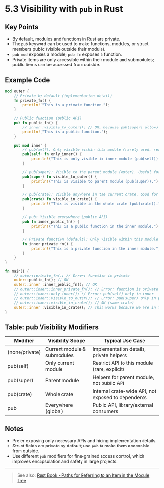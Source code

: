 # 5.3 Visibility with `pub` in Rust

## Key Points

- By default, modules and functions in Rust are private.
- The `pub` keyword can be used to make functions, modules, or struct members public (visible outside their module).
- `pub mod` exposes a module; `pub fn` exposes a function.
- Private items are only accessible within their module and submodules; public items can be accessed from outside.

## Example Code

```rust
mod outer {
    // Private by default (implementation detail)
    fn private_fn() {
        println!("This is a private function.");
    }

    // Public function (public API)
    pub fn public_fn() {
        // inner::visible_to_outer(); // OK, because pub(super) allows parent module access
        println!("This is a public function.");
    }

    pub mod inner {
        // pub(self): Only visible within this module (rarely used; restricts API to inner module only)
        pub(self) fn only_inner() {
            println!("This is only visible in inner module (pub(self)).");
        }

        // pub(super): Visible to the parent module (outer). Useful for helpers only needed by the parent.
        pub(super) fn visible_to_outer() {
            println!("This is visible to parent module (pub(super)).");
        }

        // pub(crate): Visible anywhere in the current crate. Good for internal APIs shared across modules but not exposed outside the crate.
        pub(crate) fn visible_in_crate() {
            println!("This is visible in the whole crate (pub(crate)).");
        }

        // pub: Visible everywhere (public API)
        pub fn inner_public_fn() {
            println!("This is a public function in the inner module.");
        }

        // Private function (default): Only visible within this module and its children. Used for implementation details.
        fn inner_private_fn() {
            println!("This is a private function in the inner module.");
        }
    }
}

fn main() {
    // outer::private_fn(); // Error: function is private
    outer::public_fn(); // OK
    outer::inner::inner_public_fn(); // OK
    // outer::inner::inner_private_fn(); // Error: function is private
    // outer::inner::only_inner(); // Error: pub(self) only in inner
    // outer::inner::visible_to_outer(); // Error: pub(super) only in parent
    // outer::inner::visible_in_crate(); // OK (same crate)
    outer::inner::visible_in_crate(); // This works because we are in the same crate
}
```

## Table: pub Visibility Modifiers

| Modifier       | Visibility Scope                   | Typical Use Case                                      |
|---------------|------------------------------------|-------------------------------------------------------|
| (none/private)| Current module & submodules        | Implementation details, private helpers                |
| pub(self)     | Only current module                | Restrict API to this module (rare, explicit)           |
| pub(super)    | Parent module                      | Helpers for parent module, not public API              |
| pub(crate)    | Whole crate                        | Internal crate-wide API, not exposed to dependents     |
| pub           | Everywhere (global)                | Public API, library/external consumers                 |

## Notes

- Prefer exposing only necessary APIs and hiding implementation details.
- Struct fields are private by default; use `pub` to make them accessible from outside.
- Use different `pub` modifiers for fine-grained access control, which improves encapsulation and safety in large projects.

---

> See also: [Rust Book - Paths for Referring to an Item in the Module Tree](https://doc.rust-lang.org/book/ch07-03-paths-for-referring-to-an-item-in-the-module-tree.html)
